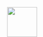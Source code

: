 <div class="commentbox"></div>
<script src="https://unpkg.com/commentbox.io/dist/commentBox.min.js"></script>
<script>commentBox('5631895295492096-proj')</script>

<div onclick="{window.open('https://twitter.com/intent/tweet?url=Check out this article I found on Cemre\'s Blog: '+window.location.href, '_blank');}" 
    style="
    position: fixed;
    bottom: 0;
    right: 1em;
    cursor: pointer;">
  <img src="https://cdn.iconscout.com/icon/free/png-256/twitter-share-button-3289861-2758559.png" style="width: 5em;">
</div>
